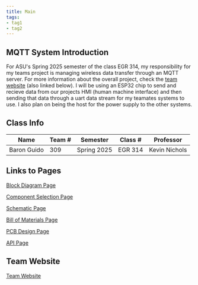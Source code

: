 ```yaml
---
title: Main
tags:
- tag1
- tag2
---
```


## MQTT System Introduction

For ASU's Spring 2025 semester of the class EGR 314, my responsibility for my teams project is managing wireless data transfer through an MQTT server. For more information about the overall project, check the [team website](https://egr314-2025-s-309.github.io/) (also linked below). I will be using an ESP32 chip to send and recieve data from our projects HMI (human machine interface) and then sending that data through a uart data stream for my teamates systems to use. I also plan on being the host for the power supply to the other systems.

## Class Info

| **Name** | **Team #** | **Semester** | **Class #** | **Professor** |
| --- | --- | --- | --- | --- |
| Baron Guido | 309 | Spring 2025 | EGR 314 | Kevin Nichols |

## Links to Pages

[Block Diagram Page](Block-Diagram.md)

[Component Selection Page](Component-Selection.md)

[Schematic Page](Schematic.md)

[Bill of Materials Page](Bill-of-Materials.md)

[PCB Design Page](PCB.md)

[API Page](API.md)

## Team Website

[Team Website](https://egr314-2025-s-309.github.io/)
